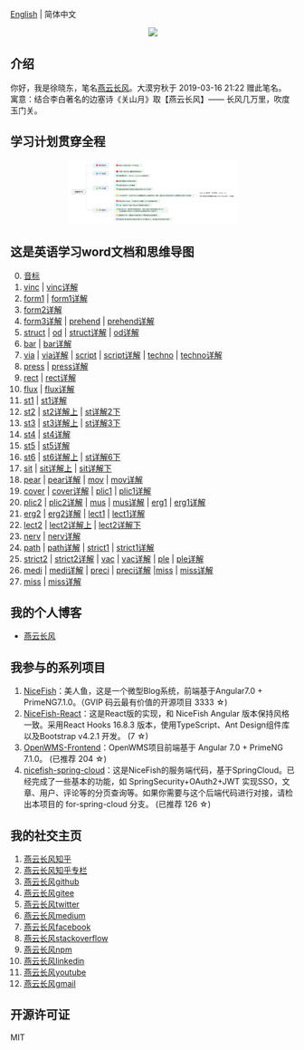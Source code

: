 [English](README.en.md) | 简体中文   

<p align="center">
    <img width="300" src="https://cdn.jsdelivr.net/gh/yanyunchangfeng/cdn@1.0/assets/img/blog/yycf/yanyunchangfeng.png">
</p>

##  介绍
你好，我是徐晓东，笔名[燕云长风](https://yanyunchangfeng.com)。大漠穷秋于 2019-03-16 21:22 赠此笔名。   
寓意：结合李白著名的边塞诗《关山月》取【燕云长风】—— 长风几万里，吹度玉门关。


##  学习计划贯穿全程
<p align="center">
    <img width="300" src="src/assets/img/learn-plain.png">
</p>

##  这是英语学习word文档和思维导图  
0.  [音标](src/assets/img/lesson0.png)
1.  [vinc](src/assets/img/lesson1.png)  |  [vinc详解](src/assets/img/lesson1-detail.png)  
2.  [form1](src/assets/img/lesson2.png)  |  [form1详解](src/assets/img/lesson2-detail.png)    
3.  [form2详解](src/assets/img/lesson3-detail.png)    
4.  [form3详解](src/assets/img/lesson4-detail-form.png) | [prehend](src/assets/img/lesson4.png)  |  [prehend详解](src/assets/img/lesson4-detail-prehend.png)
5.  [struct](src/assets/img/lesson5-struct.png) |  [od](src/assets/img/lesson5-od.png)  |  [struct详解](src/assets/img/lesson5-detail-struct.png)  |  [od详解](src/assets/img/lesson5-detail-od.png)
6.  [bar](src/assets/img/lesson6-bar.png)   |  [bar详解](src/assets/img/lesson6-detail-bar.png) 
7.  [via](src/assets/img/lesson7-via.png)   |  [via详解](src/assets/img/lesson7-detail-via.png) |  [script](src/assets/img/lesson7-script.png)   |  [script详解](src/assets/img/lesson7-detail-script.png) |  [techno](src/assets/img/lesson7-techno.png)   |  [techno详解](src/assets/img/lesson7-detail-techno.png)  
8.  [press](src/assets/img/lesson8-press.png)   |  [press详解](src/assets/img/lesson8-detail-press.png) 
9.  [rect](src/assets/img/lesson9-rect.png)   |  [rect详解](src/assets/img/lesson9-detail-rect.png) 
10. [flux](src/assets/img/lesson10-flux.png)   |  [flux详解](src/assets/img/lesson10-detail-flux.png) 
11. [st1](src/assets/img/lesson11-st.png)   |  [st1详解](src/assets/img/lesson11-detail-st.png) 
12. [st2](src/assets/img/lesson12-st.png)   |  [st2详解上](src/assets/img/lesson12-detail-st-prev.png) |  [st详解2下](src/assets/img/lesson12-detail-st-next.png) 
13. [st3](src/assets/img/lesson13-st.png)   |  [st3详解上](src/assets/img/lesson13-detail-st-prev.png) |  [st详解3下](src/assets/img/lesson13-detail-st-next.png) 
14. [st4](src/assets/img/lesson14-st.png)   |  [st4详解](src/assets/img/lesson14-detail-st.png) 
15. [st5](src/assets/img/lesson15-st.png)   |  [st5详解](src/assets/img/lesson15-detail-st.png) 
16. [st6](src/assets/img/lesson16-st.png)   |  [st6详解上](src/assets/img/lesson16-detail-st-prev.png) |  [st详解6下](src/assets/img/lesson16-detail-st-next.png) 
17. [sit](src/assets/img/lesson17-sit.png)  |  [sit详解上](src/assets/img/lesson17-detail-sit-prev.png) |  [sit详解下](src/assets/img/lesson17-detail-sit-next.png) 
18. [pear](src/assets/img/lesson18-pear.png)  |  [pear详解](src/assets/img/lesson18-detail-pear.png) |  [mov](src/assets/img/lesson18-mov.png)  |  [mov详解](src/assets/img/lesson18-detail-mov.png) 
19. [cover](src/assets/img/lesson19-cover.png)  |  [cover详解](src/assets/img/lesson19-detail-cover.png) |  [plic1](src/assets/img/lesson19-plic.png)  |  [plic1详解](src/assets/img/lesson19-detail-plic.png) 
20. [plic2](src/assets/img/lesson20-plic.png)  |  [plic2详解](src/assets/img/lesson20-detail-plic.png) |  [mus](src/assets/img/lesson20-mus.png)  |  [mus详解](src/assets/img/lesson20-detail-mus.png) |  [erg1](src/assets/img/lesson20-erg.png)  |  [erg1详解](src/assets/img/lesson20-detail-erg.png) 
21. [erg2](src/assets/img/lesson21-erg.png)  |  [erg2详解](src/assets/img/lesson21-detail-erg.png) |  [lect1](src/assets/img/lesson21-lect.png)  |  [lect1详解](src/assets/img/lesson21-detail-lect.png) 
22. [lect2](src/assets/img/lesson22-lect.png)  |  [lect2详解上](src/assets/img/lesson22-detail-lect-prev.png) |  [lect2详解下](src/assets/img/lesson22-detail-lect-next.png) 
23. [nerv](src/assets/img/lesson23-nerv.png)  |  [nerv详解](src/assets/img/lesson23-detail-nerv.png) 
24. [path](src/assets/img/lesson24-path.png)  |  [path详解](src/assets/img/lesson24-detail-path.png)   |   [strict1](src/assets/img/lesson24-strict.png)  |  [strict1详解](src/assets/img/lesson24-detail-strict.png)  
25. [strict2](src/assets/img/lesson25-strict.png)  |  [strict2详解](src/assets/img/lesson25-detail-strict.png)  |  [vac](src/assets/img/lesson25-vac.png)  |  [vac详解](src/assets/img/lesson25-detail-vac.png) |  [ple](src/assets/img/lesson25-ple.png)  |  [ple详解](src/assets/img/lesson25-detail-ple.png) 
26. [medi](src/assets/img/lesson26-medi.png)  |  [medi详解](src/assets/img/lesson26-detail-medi.png) |  [preci](src/assets/img/lesson26-ple.png)  |  [preci详解](src/assets/img/lesson26-detail-ple.png) |[miss](src/assets/img/lesson26-miss.png)  |  [miss详解](src/assets/img/lesson26-detail-miss.png) 
27. [miss](src/assets/img/lesson27-miss.png)  |  [miss详解](src/assets/img/lesson27-detail-miss.png) 
## 我的个人博客  

* [燕云长风](https://yanyunchangfeng.com) 

## 我参与的系列项目

1. [NiceFish]( https://gitee.com/mumu-osc/NiceFish)：美人鱼，这是一个微型Blog系统，前端基于Angular7.0 + PrimeNG7.1.0。（GVIP 码云最有价值的开源项目 3333 ☆)
2. [NiceFish-React]( https://gitee.com/mumu-osc/NiceFish-React)：这是React版的实现，和 NiceFish Angular 版本保持风格一致。采用React Hooks 16.8.3 版本，使用TypeScript、Ant Design组件库以及Bootstrap v4.2.1 开发。  (7 ☆)
3. [OpenWMS-Frontend](https://gitee.com/mumu-osc/OpenWMS-Frontend)：OpenWMS项目前端基于 Angular 7.0 + PrimeNG 7.1.0。  (已推荐 204 ☆)
4. [nicefish-spring-cloud](https://gitee.com/mumu-osc/nicefish-spring-cloud)：这是NiceFish的服务端代码，基于SpringCloud。已经完成了一些基本的功能，如 SpringSecurity+OAuth2+JWT 实现SSO，文章、用户、评论等的分页查询等。如果你需要与这个后端代码进行对接，请检出本项目的 for-spring-cloud 分支。 (已推荐 126 ☆)
 

## 我的社交主页

1.  [燕云长风知乎](https://zhihu.com/people/hbxyxuxiaodong)  
2.  [燕云长风知乎专栏](https://zhuanlan.zhihu.com/yanyunchangfeng) 
3.  [燕云长风github](https://github.com/yanyunchangfeng)  
4.  [燕云长风gitee](https://gitee.com/yanyunchangfeng)  
5.  [燕云长风twitter](https://twitter.com/yanyunchangfeng)  
6.  [燕云长风medium](https://medium.com/@yanyunchangfeng)  
7.  [燕云长风facebook](https://facebook.com/yanyunchangfeng)  
8.  [燕云长风stackoverflow](http://stackoverflow.com/users/11366314)  
9.  [燕云长风npm](https://npmjs.com/~yanyunchangfeng)  
10. [燕云长风linkedin](https://www.linkedin.com/in/yanyunchangfeng)  
11. [燕云长风youtube](https://www.youtube.com/channel/UCaz2-l8Bd8tTBf1q-2ww7VA)  
12. [燕云长风gmail](mailto:yanyunchangfeng@gamil.com)  
 
## 开源许可证

MIT